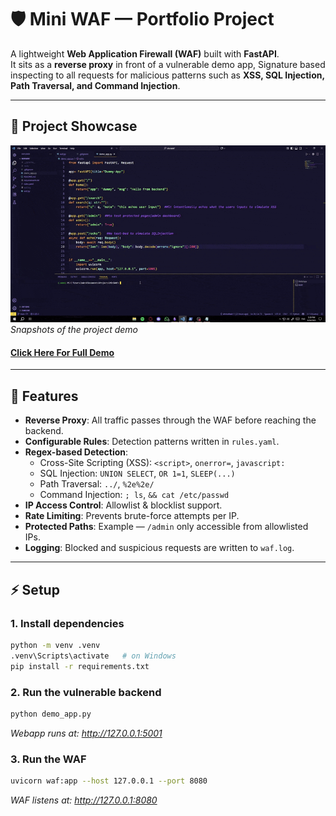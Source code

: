 # 🛡️ Mini WAF — Portfolio Project

A lightweight **Web Application Firewall (WAF)** built with **FastAPI**.  
It sits as a **reverse proxy** in front of a vulnerable demo app, Signature based inspecting to all requests for malicious patterns such as **XSS, SQL Injection, Path Traversal, and Command Injection**.

---

## 🎥 Project Showcase
![Demo GIF](media/MINIWAFSNAPSHOTS.gif)  
*Snapshots of the project demo*

#### [Click Here For Full Demo](https://drive.google.com/file/d/1MEIkIWQtOkznkz1RMni7cN5fbWGTLaYo/view?usp=sharing)
---

## 🚀 Features
- **Reverse Proxy**: All traffic passes through the WAF before reaching the backend.  
- **Configurable Rules**: Detection patterns written in `rules.yaml`.  
- **Regex-based Detection**:
  - Cross-Site Scripting (XSS): `<script>`, `onerror=`, `javascript:`  
  - SQL Injection: `UNION SELECT`, `OR 1=1`, `SLEEP(...)`  
  - Path Traversal: `../`, `%2e%2e/`  
  - Command Injection: `; ls`, `&& cat /etc/passwd`  
- **IP Access Control**: Allowlist & blocklist support.  
- **Rate Limiting**: Prevents brute-force attempts per IP.  
- **Protected Paths**: Example — `/admin` only accessible from allowlisted IPs.  
- **Logging**: Blocked and suspicious requests are written to `waf.log`.

---

## ⚡ Setup

### 1. Install dependencies
```bash
python -m venv .venv
.venv\Scripts\activate   # on Windows
pip install -r requirements.txt
```

### 2. Run the vulnerable backend
```bash
python demo_app.py
```
*Webapp runs at: http://127.0.0.1:5001*

### 3. Run the WAF
```bash
uvicorn waf:app --host 127.0.0.1 --port 8080
```
*WAF listens at: http://127.0.0.1:8080*
